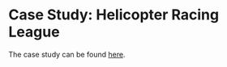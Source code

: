 # Case Study: Helicopter Racing League

The case study can be found [here](https://services.google.com/fh/files/blogs/master_case_study_helicopter_racing_league.pdf).